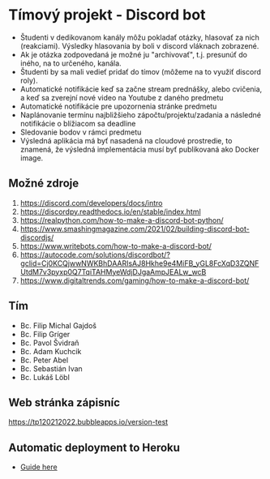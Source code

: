 # Tímový projekt - Discord bot
- Študenti v dedikovanom kanály môžu pokladať otázky, hlasovať za nich (reakciami).
Výsledky hlasovania by boli v discord vláknach zobrazené.
- Ak je otázka zodpovedaná je možné ju "archivovať", t.j. presunúť do iného, na to
určeného, kanála.
- Študenti by sa mali vedieť pridať do tímov (môžeme na to využiť discord roly).
- Automatické notifikácie keď sa začne stream prednášky, alebo cvičenia, a keď sa
zverejní nové video na Youtube z daného predmetu
- Automatické notifikácie pre upozornenia stránke predmetu
- Naplánovanie termínu najbližšieho zápočtu/projektu/zadania a následné notifikácie o
blížiacom sa deadline
- Sledovanie bodov v rámci predmetu
- Výsledná aplikácia má byť nasadená na cloudové prostredie, to znamená, že výsledná
implementácia musí byť publikovaná ako Docker image.
## Možné zdroje
1. https://discord.com/developers/docs/intro
2. https://discordpy.readthedocs.io/en/stable/index.html
3. https://realpython.com/how-to-make-a-discord-bot-python/
4. https://www.smashingmagazine.com/2021/02/building-discord-bot-discordjs/
5. https://www.writebots.com/how-to-make-a-discord-bot/
6. https://autocode.com/solutions/discordbot/?gclid=Cj0KCQjwwNWKBhDAARIsAJ8Hkhe9e4MiFB_yGL8FcXqD3ZQNFUtdM7v3pyxp0Q7TqiTAHMyeWdjDJgaAmpJEALw_wcB
7. https://www.digitaltrends.com/gaming/how-to-make-a-discord-bot/
## Tím
- Bc. Filip Michal Gajdoš
- Bc. Filip Gríger
- Bc. Pavol Švidraň
- Bc. Adam Kuchcik
- Bc. Peter Abel
- Bc. Sebastián Ivan
- Bc. Lukáš Löbl 
## Web stránka zápisníc
https://tp120212022.bubbleapps.io/version-test
## Automatic deployment to Heroku
 - [Guide here](https://stackoverflow.com/a/71905270)
